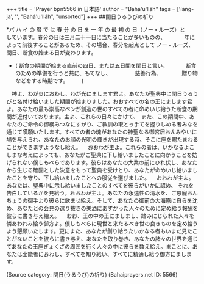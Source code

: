 +++
title = 'Prayer bpn5566 in 日本語'
author = "Bahá'u'lláh"
tags = ['lang-ja', '', "Bahá'u'lláh", "unsorted"]
+++
##閏日うるうびの祈り
 

*バ ハ イ の 暦 で は 春 分 の 日 を 一 年 の 最 初 の 日（ノー・ルーズ）と　　　　しています。春分の日は三月二十一日に当たることが多いものの、　　　　年によって前後することがあるため、その場合、春分を起点として       ノー・ルーズ、閏日、断食の始まる日が変わります。 
  　　
 
* ( 断食の期間が始まる直前の四日、または五日間を閏日と言い、  　　　断食のための準備を行うと共に、もてなし、　　　　　慈善行為、　　　　 贈り物などをする時期です。　　　)
 
　神よ、わが炎におわし、わが光にまします君よ。あなたが聖典中に閏日うるうびと名付け給いました期間が始まりました。おおすべての名の王にまします君よ。あなたの最も崇高なペンが創造の世のすべての者に命めいじ給うた断食の期間が近付いております。主よ、これらの日々にかけて、　また、この期間中、あなたのご命令の御綱みつなにすがり、ご教訓の取とっ手てを握りしめる者みなを通じて嘆願いたします。すべての者の魂があなたの神聖なる御宮居おんみやいに場を与えられ、あなたのお顔の光明の輝きが出現する時、そこに座を賜たまわることができますようなし給え。
　おおわが主よ。これらの者は、いかなるよこしまな考えによっても、あなたがご聖典に下し給いましたことに向かうことを妨げられない僕しもべらであります。彼らはあなたの大業の前にひれ伏し、あなたから生じる確固とした決意をもって聖典を受けとり、あなたが命めいじ給いましたことを守り、下し給いましたことへの服従を選びました。
　おおわが主よ。あなたは、聖典中に示し給いましたことのすべてを彼らがいかに認め、
それを告白しているかを見給う。おおわが主よ。あなたの永遠性の清水を、ご恩寵おんちょうの御手より彼らに飲ませ給え。そして、あなたの御前の大海原に自らを沈め、あなたとの会見の選り抜きの美酒にあずかった人々のために定め給う報酬を彼らに書き与え給え。
　おお、王の中の王にましまし、踏みにじられた人々を憐あわれみ給う御方よ。僕しもべらに現世と来たるべき世の良きものを定め給うよう懇願いたします。更にまた、あなたが創り給うたいかなる者もいまだ見たことがないことを彼らに書き与え、あなたを取り巻き、あなたの諸々の世界を通じてあなたの玉座ぎょくざの周囲を行く人々の中に彼らを数え給え。まことに、あなたは全能者におわし、すべてを知り給い、すべてに精通し給う御方にまします。

(Source category: 閏日(うるうび)の祈り)
(Bahaiprayers.net ID: 5566)
